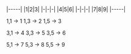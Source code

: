 |-----|
|1|2|3|
|-|-|-|
|4|5|6|
|-|-|-|
|7|8|9|
|-----|

1,1 -> 1
1,3 -> 2
1,5 -> 3

3,1 -> 4
3,3 -> 5
3,5 -> 6

5,1 -> 7
5,3 -> 8
5,5 -> 9
